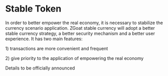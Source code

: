 # Stable Token

In order to better empower the real economy, it is necessary to stabilize the currency scenario application. ZGoat stable currency will adopt a better stable currency strategy, a better security mechanism and a better user experience. It has two main features:

1\) transactions are more convenient and frequent

2\) give priority to the application of empowering the real economy

Details to be officially announced

